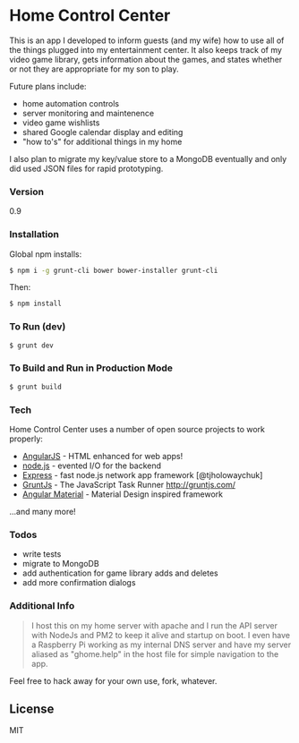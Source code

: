 # Home Control Center

This is an app I developed to inform guests (and my wife) how to use all of the things plugged into my entertainment center.
It also keeps track of my video game library, gets information about the games, and states whether or not they are
appropriate for my son to play.

Future plans include:
  - home automation controls
  - server monitoring and maintenence
  - video game wishlists
  - shared Google calendar display and editing
  - "how to's" for additional things in my home

I also plan to migrate my key/value store to a MongoDB eventually and only did used JSON files for rapid prototyping.

### Version
0.9

### Installation
Global npm installs:

```sh
$ npm i -g grunt-cli bower bower-installer grunt-cli
```
Then:
```sh
$ npm install
```
### To Run (dev)
```sh
$ grunt dev
```

### To Build and Run in Production Mode
```sh
$ grunt build
```

### Tech

Home Control Center uses a number of open source projects to work properly:

* [AngularJS](https://github.com/angular/angular.js) - HTML enhanced for web apps!
* [node.js](https://github.com/nodejs/node) - evented I/O for the backend
* [Express](https://github.com/expressjs/express) - fast node.js network app framework [@tjholowaychuk]
* [GruntJs](https://github.com/gruntjs/grunt) - The JavaScript Task Runner http://gruntjs.com/
* [Angular Material](https://github.com/angular/material) - Material Design inspired framework

...and many more!
### Todos

 - write tests
 - migrate to MongoDB
 - add authentication for game library adds and deletes
 - add more confirmation dialogs

### Additional Info
>I host this on my home server with apache and I run the API server
>with NodeJs and PM2 to keep it alive and startup on boot.
>I even have a Raspberry Pi working as my internal DNS server
>and have my server aliased as "ghome.help" in the host file
>for simple navigation to the app.

Feel free to hack away for your own use, fork, whatever.

License
----

MIT
